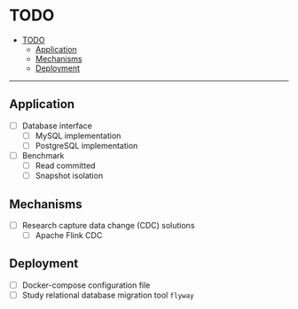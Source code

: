 # TODO

- [TODO](#todo)
  - [Application](#application)
  - [Mechanisms](#mechanisms)
  - [Deployment](#deployment)

---

## Application

- [ ] Database interface
  - [ ] MySQL implementation
  - [ ] PostgreSQL implementation
- [ ] Benchmark
  - [ ] Read committed 
  - [ ] Snapshot isolation

## Mechanisms

- [ ] Research capture data change (CDC) solutions
  - [ ] Apache Flink CDC

## Deployment

- [ ] Docker-compose configuration file
- [ ] Study relational database migration tool `flyway`